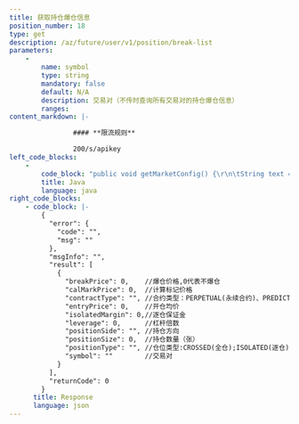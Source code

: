 ```yaml
---
title: 获取持仓爆仓信息
position_number: 18
type: get
description: /az/future/user/v1/position/break-list
parameters:
    -
        name: symbol
        type: string
        mandatory: false
        default: N/A
        description: 交易对（不传时查询所有交易对的持仓爆仓信息）
        ranges:
content_markdown: |-

                #### **限流规则**

                200/s/apikey
left_code_blocks:
    -
        code_block: "public void getMarketConfig() {\r\n\tString text = HttpUtil.get(URL + \"/az/future/user/v1/position/break-list\");\r\n\tSystem.out.println(text);\r\n}"
        title: Java
        language: java
right_code_blocks:
    - code_block: |-
        {
          "error": {
            "code": "",
            "msg": ""
          },
          "msgInfo": "",
          "result": [
            {
              "breakPrice": 0,    //爆仓价格,0代表不爆仓
              "calMarkPrice": 0,  //计算标记价格
              "contractType": "", //合约类型：PERPETUAL(永续合约)、PREDICT(预测合约)
              "entryPrice": 0,    //开仓均价
              "isolatedMargin": 0,//逐仓保证金
              "leverage": 0,      //杠杆倍数
              "positionSide": "", //持仓方向
              "positionSize": 0,  //持仓数量（张）
              "positionType": "", //仓位类型:CROSSED(全仓);ISOLATED(逐仓)
              "symbol": ""        //交易对
            }
          ],
          "returnCode": 0
        }
      title: Response
      language: json
---
```

